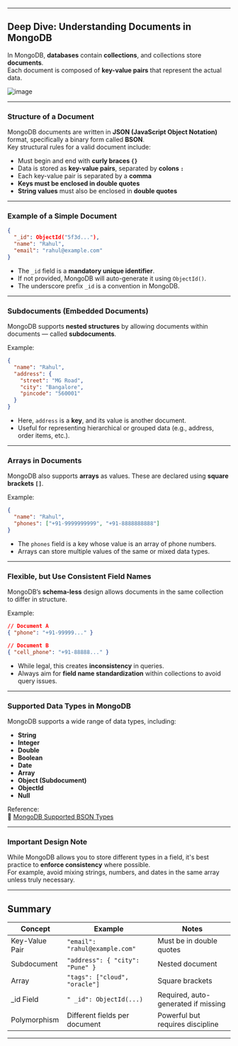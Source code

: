 
---

##  Deep Dive: Understanding Documents in MongoDB

In MongoDB, **databases** contain **collections**, and collections store **documents**.  
Each document is composed of **key-value pairs** that represent the actual data.


![image](https://github.com/user-attachments/assets/55b6a20d-312d-497c-aeac-03834d9c665d)


---

###  Structure of a Document

MongoDB documents are written in **JSON (JavaScript Object Notation)** format, specifically a binary form called **BSON**.  
Key structural rules for a valid document include:

- Must begin and end with **curly braces `{}`**
- Data is stored as **key-value pairs**, separated by **colons `:`**
- Each key-value pair is separated by a **comma**
- **Keys must be enclosed in double quotes**
- **String values** must also be enclosed in **double quotes**

---

###  Example of a Simple Document

```json
{
  "_id": ObjectId("5f3d..."),
  "name": "Rahul",
  "email": "rahul@example.com"
}
```

- The `_id` field is a **mandatory unique identifier**.
- If not provided, MongoDB will auto-generate it using `ObjectId()`.
- The underscore prefix `_id` is a convention in MongoDB.

---

###  Subdocuments (Embedded Documents)

MongoDB supports **nested structures** by allowing documents within documents — called **subdocuments**.

Example:

```json
{
  "name": "Rahul",
  "address": {
    "street": "MG Road",
    "city": "Bangalore",
    "pincode": "560001"
  }
}
```

- Here, `address` is a **key**, and its value is another document.
- Useful for representing hierarchical or grouped data (e.g., address, order items, etc.).

---

###  Arrays in Documents

MongoDB also supports **arrays** as values. These are declared using **square brackets `[]`**.

Example:

```json
{
  "name": "Rahul",
  "phones": ["+91-9999999999", "+91-8888888888"]
}
```

- The `phones` field is a key whose value is an array of phone numbers.
- Arrays can store multiple values of the same or mixed data types.

---

###  Flexible, but Use Consistent Field Names

MongoDB’s **schema-less** design allows documents in the same collection to differ in structure.

Example:

```json
// Document A
{ "phone": "+91-99999..." }

// Document B
{ "cell_phone": "+91-88888..." }
```

- While legal, this creates **inconsistency** in queries.
- Always aim for **field name standardization** within collections to avoid query issues.

---

###  Supported Data Types in MongoDB

MongoDB supports a wide range of data types, including:

- **String**
- **Integer**
- **Double**
- **Boolean**
- **Date**
- **Array**
- **Object (Subdocument)**
- **ObjectId**
- **Null**

Reference:  
📖 [MongoDB Supported BSON Types](https://www.mongodb.com/docs/manual/reference/bson-types/)

---

###  Important Design Note

While MongoDB allows you to store different types in a field, it's best practice to **enforce consistency** where possible.  
For example, avoid mixing strings, numbers, and dates in the same array unless truly necessary.

---

##  Summary

| Concept | Example | Notes |
|--------|--------|-------|
| Key-Value Pair | `"email": "rahul@example.com"` | Must be in double quotes |
| Subdocument | `"address": { "city": "Pune" }` | Nested document |
| Array | `"tags": ["cloud", "oracle"]` | Square brackets |
| _id Field | `" _id": ObjectId(...)` | Required, auto-generated if missing |
| Polymorphism | Different fields per document | Powerful but requires discipline |

---

